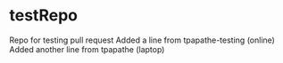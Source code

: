 # testRepo
Repo for testing pull request
Added a line from tpapathe-testing (online)
Added another line from tpapathe (laptop)
